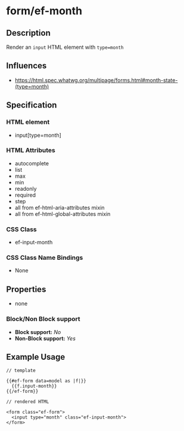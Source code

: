 # form/ef-month

## Description

Render an `input` HTML element with `type=month`



## Influences

* https://html.spec.whatwg.org/multipage/forms.html#month-state-(type=month)


## Specification

### HTML element

* input[type=month]


### HTML Attributes

* autocomplete
* list
* max
* min
* readonly
* required
* step
* all from ef-html-aria-attributes mixin
* all from ef-html-global-attributes mixin


### CSS Class

* ef-input-month


### CSS Class Name Bindings

* None


## Properties

* none



### Block/Non Block support

* **Block support:** *No*
* **Non-Block support:** *Yes*


## Example Usage

```
// template

{{#ef-form data=model as |f|}}
  {{f.input-month}}
{{/ef-form}}

// rendered HTML

<form class="ef-form">
  <input type="month" class="ef-input-month">
</form>
```
